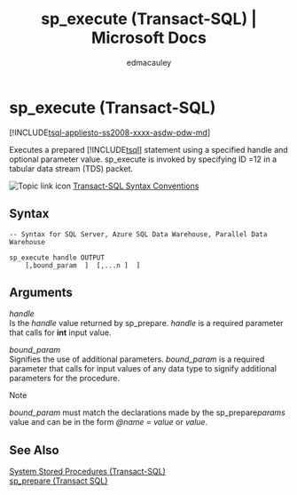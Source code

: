 ﻿---
title: "sp_execute (Transact-SQL) | Microsoft Docs"
ms.custom: ""
ms.date: "03/14/2017"
ms.prod: sql
ms.prod_service: "database-engine, sql-data-warehouse, pdw"
ms.component: "system-stored-procedures"
ms.reviewer: ""
ms.suite: "sql"
ms.technology: system-objects
ms.tgt_pltfrm: ""
ms.topic: "language-reference"
f1_keywords: 
  - "sp_cursor_execute"
  - "sp_cursor_execute_TSQL"
dev_langs: 
  - "TSQL"
helpviewer_keywords: 
  - "sp_execute"
ms.assetid: 2009acd3-0d92-435a-a8fb-057e50dc7146
caps.latest.revision: 11
author: edmacauley
ms.author: edmaca
manager: craigg
monikerRange: ">= aps-pdw-2016 || = azure-sqldw-latest || >= sql-server-2016 || = sqlallproducts-allversions"
---
# sp_execute (Transact-SQL)
[!INCLUDE[tsql-appliesto-ss2008-xxxx-asdw-pdw-md](../../includes/tsql-appliesto-ss2008-xxxx-asdw-pdw-md.md)]

  Executes a prepared [!INCLUDE[tsql](../../includes/tsql-md.md)] statement using a specified handle and optional parameter value. sp_execute is invoked by specifying ID =12 in a tabular data stream (TDS) packet.  
  
 ![Topic link icon](../../database-engine/configure-windows/media/topic-link.gif "Topic link icon") [Transact-SQL Syntax Conventions](../../t-sql/language-elements/transact-sql-syntax-conventions-transact-sql.md)  
  
## Syntax  
  
```  
-- Syntax for SQL Server, Azure SQL Data Warehouse, Parallel Data Warehouse  
  
sp_execute handle OUTPUT  
    [,bound_param  ]  [,...n ]  ]  
```  
  
## Arguments  
 *handle*  
 Is the *handle* value returned by sp_prepare. *handle* is a required parameter that calls for **int** input value.  
  
 *bound_param*  
 Signifies the use of additional parameters. *bound_param* is a required parameter that calls for input values of any data type to signify additional parameters for the procedure.  
  
> [!NOTE]  
>  *bound_param* must match the declarations made by the sp_prepare*params* value and can be in the form *@name = value* or *value*.  
  
## See Also  
 [System Stored Procedures &#40;Transact-SQL&#41;](../../relational-databases/system-stored-procedures/system-stored-procedures-transact-sql.md)   
 [sp_prepare &#40;Transact SQL&#41;](../../relational-databases/system-stored-procedures/sp-prepare-transact-sql.md)  
  
  

